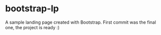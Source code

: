 # bootstrap-lp
A sample landing page created with Bootstrap.
First commit was the final one, the project is ready :)

